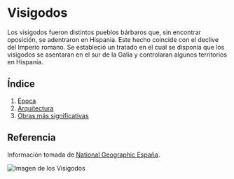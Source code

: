 # Visigodos

Los visigodos fueron distintos pueblos bárbaros que, sin encontrar oposición, se adentraron en Hispania. Este hecho coincide con el declive del Imperio romano. Se estableció un tratado en el cual se disponía que los visigodos se asentaran en el sur de la Galia y controlaran algunos territorios en Hispania.

## Índice

1. [Época](Epoca.md)
2. [Arquitectura](Arquitectura.md)
3. [Obras más significativas](Obras.md)

## Referencia

Información tomada de [National Geographic España](https://www.nationalgeographic.com.es).

![Imagen de los Visigodos](img/visigodos.jpg)
